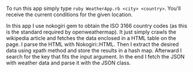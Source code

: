 
To run this app simply type ```ruby WeatherApp.rb <city> <country>```. You'll receive the current conditions for the given
location.


In this app I use nokogiri gem to obtain the ISO 3166 country codes (as this is the standard required by openweathermap).
It just simply crawls the wikipedia article and fetches the data enclosed in a HTML table on the page. I parse the HTML with
Nokogiri::HTML. Then I extract the desired data using xpath method and store the results in a hash map. Afterward I search for the key that fits the input argument. In the end I fetch the JSON with weather data and parse it with the JSON class.
